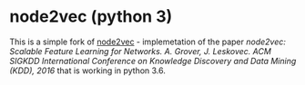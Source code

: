 # node2vec (python 3)
This is a simple fork of [node2vec](https://github.com/aditya-grover/node2vec) - implemetation of the paper *node2vec: Scalable Feature Learning for Networks. A. Grover, J. Leskovec. ACM SIGKDD International Conference on Knowledge Discovery and Data Mining (KDD), 2016* that is working in python 3.6.
